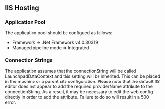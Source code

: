 ## IIS Hosting

### Application Pool
The application pool should be configued as follows:

* Framework => .Net Framework v4.0.30319
* Managed pipeline mode => Integrated

### Connection Strings
The application assumes that the connectionString will be called LaunchpadDataContext 
and this setting will be inherited. This can be placed in the machine or a parent site configuration. 
Please note that the default IIS editor does not appear to add the required providerName attribute to the connectionString. 
As a result, it may be necessary to edit the web.config directly in order to add the attribute. 
Failure to do so will result in a 500 error.
